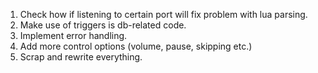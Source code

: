 
1. Check how if listening to certain port will fix problem with lua parsing.
2. Make use of triggers is db-related code.
3. Implement error handling.
4. Add more control options (volume, pause, skipping etc.)
5. Scrap and rewrite everything.
